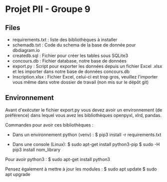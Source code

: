# Projet PII - Groupe 9

## Files

- requirements.txt : liste des bibliothèques à installer
- schemadb.txt : Code du schema de la base de donnée pour dbdiagram.io
- createdb.sql : Fichier pour créer les tables sous SQLite3
- concours.db : Fichier database, notre base de données
- export.py : Script pour exporter les données depuis un fichier Excel .xlsx et les importer dans notre base de données concours.db
- Inscription.xlsx : Fichier Excel, celui-ci est trop gros, veuillez l'importer vous même dans votre dossier de travail (non mis sur le dépôt git)

## Environnement
Avant d'exécuter le fichier export.py vous devez avoir un environnement (de préférence) dans lequel vous avez les bibliothèques openpyxl, xlrd, pandas. 

Commandes pour avoir ces bibliothèques :

- Dans un environnement python (venv) :
    $ pip3 install -r requirements.txt

- Dans une console (Linux):
    $ sudo apt-get install python3-pip
    $ sudo -H pip3 install nom_library

Pour avoir python3 : $ sudo apt-get install python3

Pensez également à mettre à jour les modules :
$ sudo apt update
$ sudo apt upgrade
